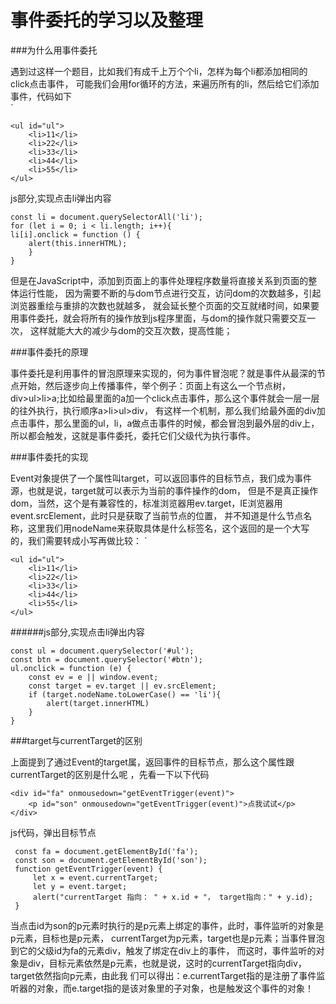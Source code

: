 # 事件委托的学习以及整理 

###为什么用事件委托  

遇到过这样一个题目，比如我们有成千上万个个li，怎样为每个li都添加相同的click点击事件，
可能我们会用for循环的方法，来遍历所有的li，然后给它们添加事件，代码如下  
`     

    <ul id="ul">  
        <li>11</li>
        <li>22</li>
        <li>33</li>
        <li>44</li>
        <li>55</li>
    </ul>
 
js部分,实现点击li弹出内容

    const li = document.querySelectorAll('li'); 
    for (let i = 0; i < li.length; i++){
    li[i].onclick = function () {
        alert(this.innerHTML);
        }
    }  
    
 但是在JavaScript中，添加到页面上的事件处理程序数量将直接关系到页面的整体运行性能，
 因为需要不断的与dom节点进行交互，访问dom的次数越多，引起浏览器重绘与重排的次数也就越多，
 就会延长整个页面的交互就绪时间，如果要用事件委托，就会将所有的操作放到js程序里面，与dom的操作就只需要交互一次，
 这样就能大大的减少与dom的交互次数，提高性能；
 
 ###事件委托的原理  
 
 事件委托是利用事件的冒泡原理来实现的，何为事件冒泡呢？就是事件从最深的节点开始，然后逐步向上传播事件，举个例子：页面上有这么一个节点树，
 div>ul>li>a;比如给最里面的a加一个click点击事件，那么这个事件就会一层一层的往外执行，执行顺序a>li>ul>div，
 有这样一个机制，那么我们给最外面的div加点击事件，那么里面的ul，li，a做点击事件的时候，都会冒泡到最外层的div上，
 所以都会触发，这就是事件委托，委托它们父级代为执行事件。  
 
 ###事件委托的实现  
 
Event对象提供了一个属性叫target，可以返回事件的目标节点，我们成为事件源，也就是说，target就可以表示为当前的事件操作的dom，
但是不是真正操作dom，当然，这个是有兼容性的，标准浏览器用ev.target，IE浏览器用event.srcElement，此时只是获取了当前节点的位置，
并不知道是什么节点名称，这里我们用nodeName来获取具体是什么标签名，这个返回的是一个大写的，我们需要转成小写再做比较：
`     

    <ul id="ul">  
        <li>11</li>
        <li>22</li>
        <li>33</li>
        <li>44</li>
        <li>55</li>
    </ul>
 
######js部分,实现点击li弹出内容

    const ul = document.querySelector('#ul');  
    const btn = document.querySelector('#btn');
    ul.onclick = function (e) {
        const ev = e || window.event;
        const target = ev.target || ev.srcElement;
        if (target.nodeName.toLowerCase() == 'li'){
            alert(target.innerHTML)
        }
    } 
    
 ###target与currentTarget的区别  
 
 上面提到了通过Event的target属，返回事件的目标节点，那么这个属性跟currentTarget的区别是什么呢
 ，先看一下以下代码  
    
    <div id="fa" onmousedown="getEventTrigger(event)">  
        <p id="son" onmousedown="getEventTrigger(event)">点我试试</p>
    </div>
    
js代码，弹出目标节点 

     const fa = document.getElementById('fa');
     const son = document.getElementById('son');
     function getEventTrigger(event) {
         let x = event.currentTarget;
         let y = event.target;
         alert("currentTarget 指向： " + x.id + "， target指向：" + y.id);
     }  
     
     
 当点击id为son的p元素时执行的是p元素上绑定的事件，此时，事件监听的对象是p元素，目标也是p元素，
 currentTarget为p元素，target也是p元素；当事件冒泡到它的父级id为fa的元素div，触发了绑定在div上的事件，
 而这时，事件监听的对象是div，目标元素依然是p元素，也就是说，这时的currentTarget指向div，target依然指向p元素，由此我
 们可以得出：e.currentTarget指的是注册了事件监听器的对象，而e.target指的是该对象里的子对象，也是触发这个事件的对象！